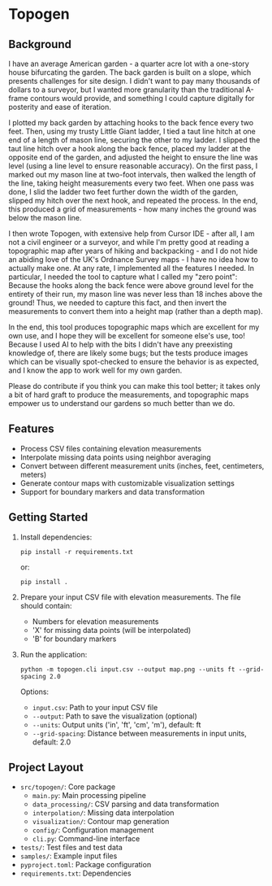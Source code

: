 # Topogen

## Background

I have an average American garden - a quarter acre lot with a one-story house bifurcating the garden. The back garden is built on a slope, which presents challenges for site design. I didn't want to pay many thousands of dollars to a surveyor, but I wanted more granularity than the traditional A-frame contours would provide, and something I could capture digitally for posterity and ease of iteration.

I plotted my back garden by attaching hooks to the back fence every two feet. Then, using my trusty Little Giant ladder, I tied a taut line hitch at one end of a length of mason line, securing the other to my ladder. I slipped the taut line hitch over a hook along the back fence, placed my ladder at the opposite end of the garden, and adjusted the height to ensure the line was level (using a line level to ensure reasonable accuracy). On the first pass, I marked out my mason line at two-foot intervals, then walked the length of the line, taking height measurements every two feet. When one pass was done, I slid the ladder two feet further down the width of the garden, slipped my hitch over the next hook, and repeated the process. In the end, this produced a grid of measurements - how many inches the ground was below the mason line.

I then wrote Topogen, with extensive help from Cursor IDE - after all, I am not a civil engineer or a surveyor, and while I'm pretty good at reading a topographic map after years of hiking and backpacking - and I do not hide an abiding love of the UK's Ordnance Survey maps - I have no idea how to actually make one. At any rate, I implemented all the features I needed. In particular, I needed the tool to capture what I called my "zero point": Because the hooks along the back fence were above ground level for the entirety of their run, my mason line was never less than 18 inches above the ground! Thus, we needed to capture this fact, and then invert the measurements to convert them into a height map (rather than a depth map).

In the end, this tool produces topographic maps which are excellent for my own use, and I hope they will be excellent for someone else's use, too! Because I used AI to help with the bits I didn't have any preexisting knowledge of, there are likely some bugs; but the tests produce images which can be visually spot-checked to ensure the behavior is as expected, and I know the app to work well for my own garden.

Please do contribute if you think you can make this tool better; it takes only a bit of hard graft to produce the measurements, and topographic maps empower us to understand our gardens so much better than we do.

## Features

- Process CSV files containing elevation measurements
- Interpolate missing data points using neighbor averaging
- Convert between different measurement units (inches, feet, centimeters, meters)
- Generate contour maps with customizable visualization settings
- Support for boundary markers and data transformation

## Getting Started

1. Install dependencies:
   ```
   pip install -r requirements.txt
   ```
   or:
   ```
   pip install .
   ```

2. Prepare your input CSV file with elevation measurements. The file should contain:
   - Numbers for elevation measurements
   - 'X' for missing data points (will be interpolated)
   - 'B' for boundary markers

3. Run the application:
   ```
   python -m topogen.cli input.csv --output map.png --units ft --grid-spacing 2.0
   ```

   Options:
   - `input.csv`: Path to your input CSV file
   - `--output`: Path to save the visualization (optional)
   - `--units`: Output units ('in', 'ft', 'cm', 'm'), default: ft
   - `--grid-spacing`: Distance between measurements in input units, default: 2.0

## Project Layout

- `src/topogen/`: Core package
  - `main.py`: Main processing pipeline
  - `data_processing/`: CSV parsing and data transformation
  - `interpolation/`: Missing data interpolation
  - `visualization/`: Contour map generation
  - `config/`: Configuration management
  - `cli.py`: Command-line interface
- `tests/`: Test files and test data
- `samples/`: Example input files
- `pyproject.toml`: Package configuration
- `requirements.txt`: Dependencies

